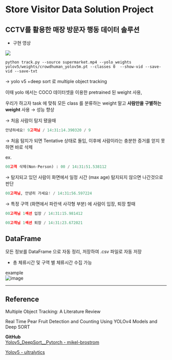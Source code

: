 # Store Visitor Data Solution Project
## CCTV를 활용한 매장 방문자 행동 데이터 솔루션

- 구현 영상

<a href='https://ifh.cc/v-ySbzKI' target='_blank'><img src='https://ifh.cc/g/ySbzKI.gif' border='0'></a>


```
python track.py --source supermarket.mp4 --yolo_weights yolov5/weights/crowdhuman_yolov5m.pt --classes 0  --show-vid --save-vid --save-txt
```



→ yolo v5 +deep sort 로 multiple object tracking

이때 yolo 에서는 COCO 데이터셋을 이용한 pretrained 된 weight 사용, 

우리가 하고자 task 에 맞춰  모든 class 를 분류하는 weight 말고  **사람만을 구별하는 weight** 사용 → 성능 향상

→ 처음 사람이 탐지 됐을때

```python
안녕하세요! 9고객님 / 14:31:14.390320 / 9
```

→  처음 탐지가 되면 Tentative 상태로 돌입, 이후에 사람이라는 충분한 증거를 얻지 못하면 바로 삭제

ex. 

```python
00고객 삭제(Non-Person) : 00 / 14:31:51.538112
```

→ 탐지되고 있던 사람이 화면에서 일정 시간 (max age) 탐지되지 않으면 나간것으로 판단

```python
00고객님, 안녕히 가세요! / 14:31:56.597224
```

→ 특정 구역 (화면에서 파란색 사각형 부분) 에 사람이 입장, 퇴장 할때

```python
00고객님 1섹션 입장 / 14:31:15.981412
```

```python
00고객님 1섹션 퇴장 / 14:31:23.672021
```




## DataFrame

모든 정보를 DataFrame 으로 자동 정리, 저장하여 .csv 파일로 자동 저장

- 총 체류시간 및 구역 별 체류시간 수집 가능



example  
![image](https://user-images.githubusercontent.com/84179578/142957803-69d52bbb-103c-4d64-9892-1a01a050d818.png)

----
## Reference

Multiple Object Tracking: A Literature Review
    

Real Time Pear Fruit Detection and Counting Using YOLOv4 Models and Deep SORT


__GitHub__  
[Yolov5_DeepSort__Pytorch - mikel-brostrom](https://github.com/mikel-brostrom/Yolov5_DeepSort_Pytorch)

[Yolov5 - ultralytics](https://github.com/ultralytics/yolov5)